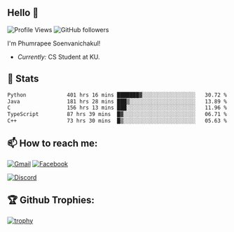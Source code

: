 
<h2>Hello 👋</h2> 

![Profile Views](https://komarev.com/ghpvc/?username=Homiez09&label=Profile%20views&color=0e75b6&style=flat)
![GitHub followers](https://img.shields.io/github/followers/HomieZ09.svg?style=social&label=Follow)


I'm Phumrapee Soenvanichakul!

- <i>Currently:</i> CS Student at KU.

<h2>👀 Stats</h2>

<!--START_SECTION:waka-->

```txt
Python             401 hrs 16 mins ███████▓░░░░░░░░░░░░░░░░░   30.72 %
Java               181 hrs 28 mins ███▒░░░░░░░░░░░░░░░░░░░░░   13.89 %
C                  156 hrs 13 mins ███░░░░░░░░░░░░░░░░░░░░░░   11.96 %
TypeScript         87 hrs 39 mins  █▓░░░░░░░░░░░░░░░░░░░░░░░   06.71 %
C++                73 hrs 30 mins  █▒░░░░░░░░░░░░░░░░░░░░░░░   05.63 %
```

<!--END_SECTION:waka-->

<h2>📫 How to reach me:</h2>

<a href="mailto:phumrapeesoen1@gmail.com">![Gmail](https://img.shields.io/badge/Gmail-D14836?style=for-the-badge&logo=gmail&logoColor=white)</a> 
<a href="https://web.facebook.com/phumrapee.soenvanichakul.3/">![Facebook](https://img.shields.io/badge/Facebook-4267B2?style=for-the-badge&logo=facebook&logoColor=white)</a>

<a href="https://discord.gg/EWnAEUtFVm">![Discord](https://discord.c99.nl/widget/theme-1/297740667784921089.png)</a> 

<h2>🏆 Github Trophies:</h2>

[![trophy](https://github-profile-trophy.vercel.app/?username=Homiez09&theme=discord&row=1)](https://github.com/ryo-ma/github-profile-trophy)
